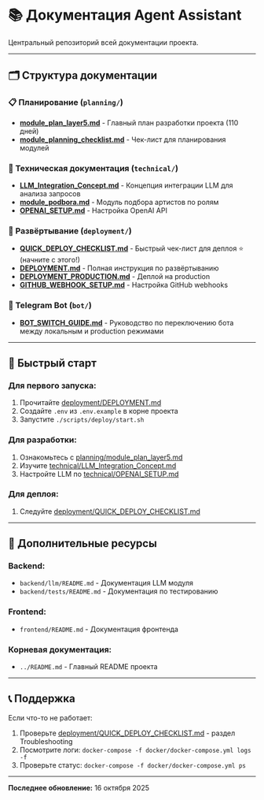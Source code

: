# 📚 Документация Agent Assistant

Центральный репозиторий всей документации проекта.

---

## 🗂️ Структура документации

### 📋 Планирование (`planning/`)
- **[module_plan_layer5.md](planning/module_plan_layer5.md)** - Главный план разработки проекта (110 дней)
- **[module_planning_checklist.md](planning/module_planning_checklist.md)** - Чек-лист для планирования модулей

### 🔧 Техническая документация (`technical/`)
- **[LLM_Integration_Concept.md](technical/LLM_Integration_Concept.md)** - Концепция интеграции LLM для анализа запросов
- **[module_podbora.md](technical/module_podbora.md)** - Модуль подбора артистов по ролям
- **[OPENAI_SETUP.md](technical/OPENAI_SETUP.md)** - Настройка OpenAI API

### 🚀 Развёртывание (`deployment/`)
- **[QUICK_DEPLOY_CHECKLIST.md](deployment/QUICK_DEPLOY_CHECKLIST.md)** - Быстрый чек-лист для деплоя ⭐ (начните с этого!)
- **[DEPLOYMENT.md](deployment/DEPLOYMENT.md)** - Полная инструкция по развёртыванию
- **[DEPLOYMENT_PRODUCTION.md](deployment/DEPLOYMENT_PRODUCTION.md)** - Деплой на production
- **[GITHUB_WEBHOOK_SETUP.md](deployment/GITHUB_WEBHOOK_SETUP.md)** - Настройка GitHub webhooks

### 🤖 Telegram Bot (`bot/`)
- **[BOT_SWITCH_GUIDE.md](bot/BOT_SWITCH_GUIDE.md)** - Руководство по переключению бота между локальным и production режимами

---

## 🚀 Быстрый старт

### Для первого запуска:
1. Прочитайте [deployment/DEPLOYMENT.md](deployment/DEPLOYMENT.md)
2. Создайте `.env` из `.env.example` в корне проекта
3. Запустите `./scripts/deploy/start.sh`

### Для разработки:
1. Ознакомьтесь с [planning/module_plan_layer5.md](planning/module_plan_layer5.md)
2. Изучите [technical/LLM_Integration_Concept.md](technical/LLM_Integration_Concept.md)
3. Настройте LLM по [technical/OPENAI_SETUP.md](technical/OPENAI_SETUP.md)

### Для деплоя:
1. Следуйте [deployment/QUICK_DEPLOY_CHECKLIST.md](deployment/QUICK_DEPLOY_CHECKLIST.md)

---

## 🔗 Дополнительные ресурсы

### Backend:
- `backend/llm/README.md` - Документация LLM модуля
- `backend/tests/README.md` - Документация по тестированию

### Frontend:
- `frontend/README.md` - Документация фронтенда

### Корневая документация:
- `../README.md` - Главный README проекта

---

## 📞 Поддержка

Если что-то не работает:
1. Проверьте [deployment/QUICK_DEPLOY_CHECKLIST.md](deployment/QUICK_DEPLOY_CHECKLIST.md) - раздел Troubleshooting
2. Посмотрите логи: `docker-compose -f docker/docker-compose.yml logs -f`
3. Проверьте статус: `docker-compose -f docker/docker-compose.yml ps`

---

**Последнее обновление:** 16 октября 2025
